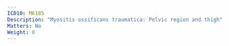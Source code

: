```yaml
---
ICD10: M6105
Description: "Myositis ossificans traumatica: Pelvic region and thigh"
Matters: No
Weight: 0
---
```

